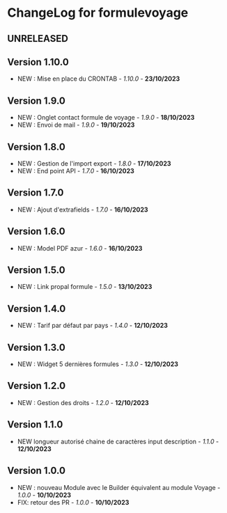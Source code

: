 # ChangeLog for formulevoyage

## UNRELEASED
## Version 1.10.0
- NEW : Mise en place du CRONTAB - *1.10.0* - **23/10/2023**

## Version 1.9.0
- NEW : Onglet contact formule de voyage - *1.9.0* - **18/10/2023**
- NEW : Envoi de mail - *1.9.0* - **19/10/2023**

## Version 1.8.0
- NEW : Gestion de l'import export - *1.8.0* - **17/10/2023**
- NEW : End point API - *1.7.0* - **16/10/2023**

## Version 1.7.0
- NEW : Ajout d'extrafields  - *1.7.0* - **16/10/2023**

## Version 1.6.0
- NEW : Model PDF azur - *1.6.0* - **16/10/2023**

## Version 1.5.0
- NEW : Link propal formule - *1.5.0* - **13/10/2023**

## Version 1.4.0
- NEW : Tarif par défaut par pays  - *1.4.0* - **12/10/2023**

## Version 1.3.0
- NEW : Widget 5 dernières formules - *1.3.0* - **12/10/2023**

## Version 1.2.0
- NEW : Gestion des droits - *1.2.0* - **12/10/2023**

## Version 1.1.0
- NEW longueur autorisé chaine de caractères input description  - *1.1.0* - **12/10/2023**

## Version 1.0.0
- NEW : nouveau Module avec le Builder équivalent au module Voyage - *1.0.0* - **10/10/2023**
- FIX: retour des PR - *1.0.0* - **10/10/2023**
